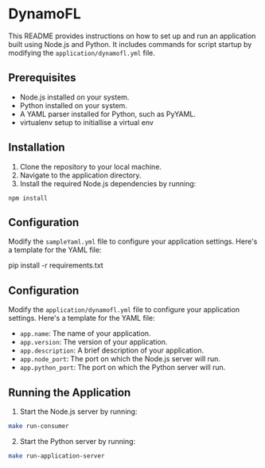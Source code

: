 # DynamoFL

This README provides instructions on how to set up and run an application built using Node.js and Python. It includes commands for script startup by modifying the `application/dynamofl.yml` file.

## Prerequisites

- Node.js installed on your system.
- Python installed on your system.
- A YAML parser installed for Python, such as PyYAML.
- virtualenv setup to initiallise a virtual env

## Installation

1. Clone the repository to your local machine.
2. Navigate to the application directory.
3. Install the required Node.js dependencies by running:

```Node
npm install
```

## Configuration

Modify the `sampleYaml.yml` file to configure your application settings. Here's a template for the YAML file:

pip install -r requirements.txt


## Configuration

Modify the `application/dynamofl.yml` file to configure your application settings. Here's a template for the YAML file:


- `app.name`: The name of your application.
- `app.version`: The version of your application.
- `app.description`: A brief description of your application.
- `app.node_port`: The port on which the Node.js server will run.
- `app.python_port`: The port on which the Python server will run.

## Running the Application

1. Start the Node.js server by running: 
```bash
make run-consumer
```



2. Start the Python server by running:
```bash
make run-application-server
```


